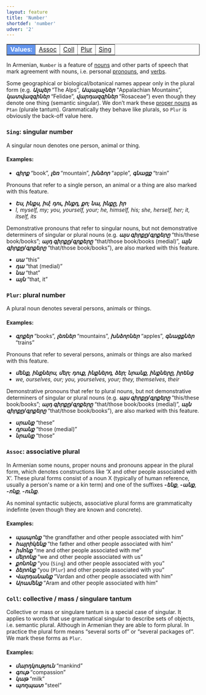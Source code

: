 ```yaml
---
layout: feature
title: 'Number'
shortdef: 'number'
udver: '2'
---
```


<table class="typeindex" border="1">
<tr>
  <td style="background-color:cornflowerblue;color:white"><strong>Values:</strong> </td>
  <td><a href="#Assoc">Assoc</a></td>
  <td><a href="#Coll">Coll</a></td>
  <td><a href="#Plur">Plur</a></td>
  <td><a href="#Sing">Sing</a></td>
</tr>
</table>

In Armenian, `Number` is a feature of [nouns](NOUN) and other parts of speech that mark agreement with nouns, i.e. personal [pronouns](PRON), and [verbs](VERB). 

Some geographical or biological/botanical names appear only in the plural form (e.g. _<b>Ալպեր</b>_ “The Alps”, _<b>Ապալաչներ</b>_ “Appalachian Mountains”, _<b>կատվազգիներ</b>_ “Felidae”, _<b>վարդազգիներ</b>_ “Rosaceae”) even though they denote one thing (semantic singular). We don’t mark these [proper nouns](PROPN) as `Ptan` (plurale tantum). Grammatically they behave like plurals, so `Plur` is obviously the back-off value here.

### <a name="Sing">`Sing`</a>: singular number

A singular noun denotes one person, animal or thing.

#### Examples:

* _<b>գիրք</b>_ “book”, _<b>լեռ</b>_ “mountain”, _<b>խնձոր</b>_ “apple”, _<b>գնացք</b>_ “train”

Pronouns that refer to a single person, an animal or a thing are also marked with this feature.

* _<b>Ես, ինքս, իմ; դու, ինքդ, քո; նա, ինքը, իր</b>_
* _I, myself, my; you, yourself, your; he, himself, his; she, herself, her; it, itself, its_

Demonstrative pronouns that refer to singular nouns, but not demonstrative determiners of singular or plural nouns (e.g. _<b>այս գիրքը/գրքերը</b>_ “this/these book/books”; _<b>այդ գիրքը/գրքերը</b>_ “that/those book/books (medial)”, _<b>այն գիրքը/գրքերը</b>_ “that/those book/books”), are also marked with this feature.

* _<b>սա</b>_ “this”
* _<b>դա</b>_ “that (medial)”
* _<b>նա</b>_ “that”
* _<b>այն</b>_ “that, it”

### <a name="Plur">`Plur`</a>: plural number

A plural noun denotes several persons, animals or things.

#### Examples:

* _<b>գրքեր</b>_ “books”, _<b>լեռներ</b>_ “mountains”, _<b>խնձորներ</b>_ “apples”, _<b>գնացքներ</b>_ “trains”

Pronouns that refer to several persons, animals or things are also marked with this feature.

* _<b>մենք, ինքներս, մեր; դուք, ինքներդ, ձեր; նրանք, ինքները, իրենց</b>_
* _we, ourselves, our; you, yourselves, your; they, themselves, their_

Demonstrative pronouns that refer to plural nouns, but not demonstrative determiners of singular or plural nouns (e.g. _<b>այս գիրքը/գրքերը</b>_ “this/these book/books”; _<b>այդ գիրքը/գրքերը</b>_ “that/those book/books (medial)”, _<b>այն գիրքը/գրքերը</b>_ “that/those book/books”), are also marked with this feature.

* _<b>սրանք</b>_ “these”
* _<b>դրանք</b>_ “those (medial)”
* _<b>նրանք</b>_ “those”

### <a name="Assoc">`Assoc`</a>: associative plural

In Armenian some nouns, proper nouns and pronouns appear in the plural form, which denotes constructions like ‘X and other people associated with X’. These plural forms consist of a noun X (typically of human reference, usually a person's name or a kin term) and one of the suffixes _<b>-ենք</b>_, _<b>-անք</b>_, _<b>-ոնք</b>_, _<b>-ունք</b>_.

As nominal syntactic subjects, associative plural forms are grammaticalty indefinte (even though they are known and concrete).

#### Examples:

* _<b>պապոնք</b>_ “the grandfather and other people associated with him”
* _<b>հայրիկենք</b>_ “the father and other people associated with him”
* _<b>իմոնք</b>_ “me and other people associated with me”
* _<b>մերոնք</b>_ “we and other people associated with us”
* _<b>քոնոնք</b>_ “you (`Sing`) and other people associated with you”
* _<b>ձերոնք</b>_ “you (`Plur`) and other people associated with you”
* _<b>Վարդանանք</b>_ “Vardan and other people associated with him”
* _<b>Արամենք</b>_ “Aram and other people associated with him”

### <a name="Coll">`Coll`</a>: collective / mass / singulare tantum

Collective or mass or singulare tantum is a special case of singular. It applies to words that use grammatical singular to describe sets of objects, i.e. semantic plural. Although in Armenian they are able to form plural. In practice the plural form means “several sorts of” or “several packages of”. We mark these forms as `Plur`.

#### Examples:

* _<b>մարդկություն</b>_ “mankind”
* _<b>գութ</b>_ “compassion”
* _<b>կաթ</b>_ “milk”
* _<b>պողպատ</b>_ “steel”
<!-- Interlanguage links updated Po 11. listopadu 2024, 20:09:50 CET -->
